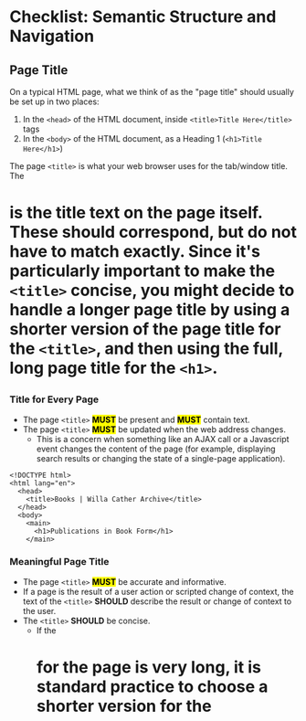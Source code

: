 # Checklist: Semantic Structure and Navigation

## Page Title

On a typical HTML page, what we think of as the "page title" should usually be set up in two places:
1. In the `<head>` of the HTML document, inside `<title>Title Here</title>` tags
2. In the `<body>` of the HTML document, as a Heading 1 (`<h1>Title Here</h1>`)

The page `<title>` is what your web browser uses for the tab/window title. The <h1> is the title text on the page itself. These should correspond, but do not have to match exactly. Since it's particularly important to make the `<title>` concise, you might decide to handle a longer page title by using a shorter version of the page title for the `<title>`, and then using the full, long page title for the `<h1>`.

### Title for Every Page

- The page `<title>` <mark>**MUST**</mark> be present and <mark>**MUST**</mark> contain text.
- The page `<title>` <mark>**MUST**</mark> be updated when the web address changes.
  - This is a concern when something like an AJAX call or a Javascript event changes the content of the page (for example, displaying search results or changing the state of a single-page application).

```
<!DOCTYPE html>
<html lang="en">
  <head>
    <title>Books | Willa Cather Archive</title>
  </head>
  <body>
    <main>
      <h1>Publications in Book Form</h1>
    </main>
```

### Meaningful Page Title

- The page `<title>` <mark>**MUST**</mark> be accurate and informative.
- If a page is the result of a user action or scripted change of context, the text of the `<title>` **SHOULD** describe the result or change of context to the user.
- The `<title>` **SHOULD** be concise.
  - If the <h1> for the page is very long, it is standard practice to choose a shorter version for the <title>.
- The page `<title>` **SHOULD** be unique, if possible.
  - This is important for helping users of all kinds 
- Unique information **SHOULD** come first in the `<title>`.
  - This also helps users quickly see what page they are on and distinguish between pages
- The page `<title>` **SHOULD** match (or be very similar to) the top heading in the main content.
  - If the <h1> for the page is very long, it is standard practice to choose a shorter version for the <title>.

## Language

### Primary Language of Page

- The primary language of the page <mark>**MUST**</mark> be identified accurately on the `<html>` element.
  - Every page must have a `lang` attribute inside the `<html>` tag.
- The primary language of the page <mark>**MUST**</mark> be identified with a valid value on the `<html>` element.
  - The HTML `lang` attribute uses [IOS 639-1 Language Codes](https://www.w3schools.com/tags/ref_language_codes.asp), which are two-letter abbreviations for languages. `lang="en"`, for example, tells the browser and/or screen reader that the primary language of the page is English.

Good example:

```
<html lang="en">
```

### Language of Parts within the Page

- Inline language changes <mark>**MUST**</mark> be identified with a valid `lang` attribute.
  - If parts of the page are in a different language than the primary language of the page, 


### Language Codes

- The language code <mark>**MUST**</mark> be valid.
  - Make sure to use one of the official two-letter abbreviations for the language code, not the full name of the language.

## Landmarks

### Creating Landmarks (HTML 5, ARIA)

- Landmarks **SHOULD** be used to designate pre- defined parts of the layout (`<header>`, `<nav>`, `<main>`, `<footer>`, etc.).

### Best Practices for Landmarks

- All text **SHOULD** be contained within a landmark region.
- Multiple instances of the same type of landmark **SHOULD** be distinguishable by different discernible labels (`aria-label` or `aria-labelledby`).
- A page **SHOULD NOT** contain more than one instance of each of the following landmarks: banner, main, and contentinfo.
- The total number of landmarks **SHOULD** be minimized to the extent appropriate for the content.

### Backward Compatibility

- Landmarks **SHOULD** be made backward compatible.

## General UI Components

- In content implemented using markup languages, the purpose of User Interface Components, icons, and regions MAY be programmatically determinable.

## Headings

### Real Headings

- Text that acts as a heading visually or structurally **SHOULD** be designated as a true heading in the markup.
- Text that does not act as a heading visually or structurally **SHOULD NOT** be marked as a heading.

### Meaningful Text

- Headings <mark>**MUST**</mark> be accurate and informative.
- Heading text **SHOULD** be concise and relatively brief.

### Outline/Hierarchy of Content

- Headings **SHOULD** convey a clear and accurate structural outline of the sections of content of a webpage.
- Headings **SHOULD NOT** skip hierarchical levels.

### Heading Level 1 Best Practices

- The beginning of the main content **SHOULD** start with `<h1>`.
- Most web pages **SHOULD** have only one `<h1>`.

## Links

### Designate Links Correctly

- Links <mark>**MUST**</mark> be semantically designated as such.
- Links and buttons **SHOULD** be designated semantically according to their functions.

### Link Text

- A link <mark>**MUST**</mark> have programmatically-discernible text, as determined by the accessible name calculation algorithm.
- The purpose of each link **SHOULD** be able to be determined from the link text alone.
- The link text **SHOULD NOT** repeat the role ("link").
- Features such as labels, names, and text alternatives for content that has the same functionality across multiple web pages <mark>**MUST**</mark> be consistently identified.

### Links to External Sites, New Windows, Files

- A link that opens in a new window or tab **SHOULD** indicate that it opens in a new window or tab.
- A link to a file or destination in an alternative or non-web format **SHOULD** indicate the file or destination type.
- A link to an external site MAY indicate that it leads to an external site.

### Visually Distinguishable from Text

- Links <mark>**MUST**</mark> be visually distinguishable from surrounding text.

### Visual focus indicator

- All focusable elements <mark>**MUST**</mark> have a visual focus indicator when in focus.
- Focusable elements **SHOULD** have enhanced visual focus indicator styles.

## Navigation Between Pages

### Navigation Lists

- A navigation list **SHOULD** be designated with the `<nav>` element or `role="navigation"`.
- A navigation list **SHOULD** include a visible method of informing users which page within the navigation list is the currently active/visible page.
- A navigation list **SHOULD** include a method of informing blind users which page within the navigation list is the currently active/visible page.

### Consistency

- Navigation patterns that are repeated on web pages <mark>**MUST**</mark> be presented in the same relative order each time they appear and <mark>**MUST NOT**</mark> change order when navigating through the site.

## Navigation Within Pages

### Skip Navigation Links

- A keyboard-functional "skip" link **SHOULD** be provided to allow keyboard users to navigate directly to the main content.
- The "skip link" **SHOULD** be the first focusable element on the page.
- A skip link <mark>**MUST**</mark> be either visible at all times or visible on keyboard focus.

### Table of Contents

- A table of contents for the page MAY be included at the top of the content or in the header.
- If a table of contents for the page is included, it
SHOULD reflect the heading structure of the page.

### Reading Order and Tab/Focus Order

- The reading order <mark>**MUST**</mark> be logical and intuitive.
- The navigation order of focusable elements <mark>**MUST**</mark> be logical and intuitive.
- tabindex of positive values **SHOULD NOT** be used.

### Paginated Views

- A paginated view **SHOULD** include a visible method of informing users which view is the currently active/visible view.
- A paginated view **SHOULD** include a method of informing blind users which view is the currently active/visible view.

### Single-Key Shortcuts

- If a single-character-key shortcut exists, then at least one of the following <mark>**MUST**</mark> be true: single-character-key shortcuts can be turned off, remapped, or are only active when the relevant user interface component is in focus.

## Tables

### Semantic Markup for Tabular Data

- Tabular data **SHOULD** be represented in a `<table>`.

### Table caption/name

- Data tables **SHOULD** have a programmatically-associated caption or name.
- The name/caption of a data table **SHOULD** describe the identity or purpose of the table accurately, meaningfully, and succinctly.
- The name/caption of each data table **SHOULD** be unique within the context of other tables on the same page.

### Table Headers

- Table headers <mark>**MUST**</mark> be designated with `<th>`.
- Data table header text <mark>**MUST**</mark> accurately describe the category of the corresponding data cells.

### Simple Header Associations

- Table data cells <mark>**MUST**</mark> be associated with their corresponding header cells.

### Grouped Header Associations

- Table data group headers <mark>**MUST**</mark> be associated with their corresponding data cell groups.

### Complex Header Associations

- Header/data associations that cannot be designated with `<th>` and scope <mark>**MUST**</mark> be designated with headers plus id.

### Nested or Split Tables

- Data table headers and data associations <mark>**MUST NOT**</mark> be referenced across nested, merged, or separate tables.

### Table Summary

- A summary MAY be provided for data tables.
- A data table summary, if provided, **SHOULD** make the table more understandable to screen reader users.

### Layout Tables

- Tables **SHOULD NOT** be used for the purpose of purely visual (non-data) layout.
- Layout tables <mark>**MUST NOT**</mark> contain data table markup.

## Lists

### Semantic Markup for Lists

- Lists <mark>**MUST**</mark> be constructed using the appropriate semantic markup.

## Iframes

### Frame titles

- Iframes that convey content to users <mark>**MUST**</mark> have a non-empty title attribute.
- The iframe title <mark>**MUST**</mark> be accurate and descriptive.
- Frames <mark>**MUST**</mark> have a unique title (in the context of the page).

### Page Title Within an Iframe

- The source page of an iframe <mark>**MUST**</mark> have a valid, meaningful `<title>`.

### Semantic structure across iframes

- The heading hierarchy of an iframe **SHOULD** be designed to fit within the heading hierarchy of the parent document, if possible.

### Hiding iframes that don't contain meaningful content

- Hidden frames or frames that do not convey content to users **SHOULD** be hidden from assistive technologies using `aria-hidden="true"`.

## Other Semantic Elements

### `<strong>` and `<em>`

- Critical emphasis in the text **SHOULD** be conveyed through visual styling.
- Critical emphasis in the text **SHOULD** be conveyed in a text-based format.

### `<blockquote>` and `<q>`

- The `<blockquote>` element **SHOULD** be used to designate long (block level) quotations.
- The `<blockquote>` element **SHOULD NOT** be used for visual styling alone.
- The `<q>` element (for inline quotations) **SHOULD NOT** be used as the only way to designate quotations.

### `<code>`, `<pre>`

- Code **SHOULD** be marked with the `<code>` element and styled to look different from non-code text.
- Blocks of code **SHOULD** be formatted with the `<pre>` element.

### Strikethrough/Delete and Insert

- Strikethrough text **SHOULD** be marked with the `<del>` element.
- Critical strikethrough text <mark>**MUST**</mark> be supplemented with a text-based method to convey the meaning of the strikethrough.
- Text designated for insertion **SHOULD** be marked with the `<ins>` element.
- Critical text designated for insertion <mark>**MUST**</mark> be supplemented with a text-based method to convey the meaning of the insertion.

### Highlighting (`<mark>`)

- Highlighted text **SHOULD** be marked with the `<mark>`element.
- Critical highlighted text **SHOULD** be supplemented with a text-based method to convey the meaning of the highlighting.

## Parsing and Validity

### Complete Start and End Tags

- In content implemented using markup languages, elements <mark>**MUST**</mark> have complete start and end tags.

### Conflicts and duplicates

- IDs <mark>**MUST**</mark> be unique within a web page.
- Names, when provided, of block level elements (e.g.landmarks, tables, iframes, etc.) **SHOULD** be unique within a web page.

### Parent-child relationships

- Markup **SHOULD** adhere to required parent-child relationships of elements and attributes.

### Deprecated Markup

- Deprecated markup **SHOULD NOT** be used.


